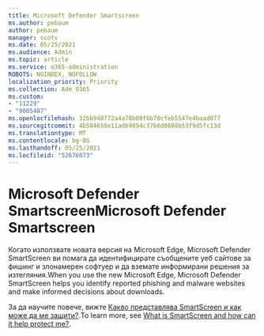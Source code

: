 ```yaml
---
title: Microsoft Defender Smartscreen
ms.author: pebaum
author: pebaum
manager: scotv
ms.date: 05/25/2021
ms.audience: Admin
ms.topic: article
ms.service: o365-administration
ROBOTS: NOINDEX, NOFOLLOW
localization_priority: Priority
ms.collection: Adm_O365
ms.custom:
- "11229"
- "9005487"
ms.openlocfilehash: 32bb940772a4a78b00f6b70cfeb5547e4baad077
ms.sourcegitcommit: 4b504650e11adb9894c37b6d8608b53f9d5fc13d
ms.translationtype: MT
ms.contentlocale: bg-BG
ms.lasthandoff: 05/25/2021
ms.locfileid: "52676073"
---
```

# <a name="microsoft-defender-smartscreen"></a><span data-ttu-id="954d1-102">Microsoft Defender Smartscreen</span><span class="sxs-lookup"><span data-stu-id="954d1-102">Microsoft Defender Smartscreen</span></span>

<span data-ttu-id="954d1-103">Когато използвате новата версия на Microsoft Edge, Microsoft Defender SmartScreen ви помага да идентифицирате съобщените уеб сайтове за фишинг и злонамерен софтуер и да вземате информирани решения за изтегляния.</span><span class="sxs-lookup"><span data-stu-id="954d1-103">When you use the new Microsoft Edge, Microsoft Defender SmartScreen helps you identify reported phishing and malware websites and make informed decisions about downloads.</span></span>

<span data-ttu-id="954d1-104">За да научите повече, вижте [Какво представлява SmartScreen и как може да ме защити?](https://support.microsoft.com/microsoft-edge/what-is-smartscreen-and-how-can-it-help-protect-me-1c9a874a-6826-be5e-45b1-67fa445a74c8).</span><span class="sxs-lookup"><span data-stu-id="954d1-104">To learn more, see [What is SmartScreen and how can it help protect me?](https://support.microsoft.com/microsoft-edge/what-is-smartscreen-and-how-can-it-help-protect-me-1c9a874a-6826-be5e-45b1-67fa445a74c8).</span></span>

